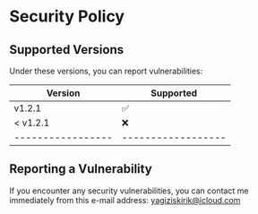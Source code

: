 # Security Policy

## Supported Versions

Under these versions, you can report vulnerabilities:

| Version           | Supported          |
| ----------------- | ------------------ |
| v1.2.1            | :white_check_mark: |
| < v1.2.1          | :x:                |
| ----------------- | ------------------ |

## Reporting a Vulnerability

If you encounter any security vulnerabilities, you can contact me immediately from this e-mail address: yagiziskirik@icloud.com
